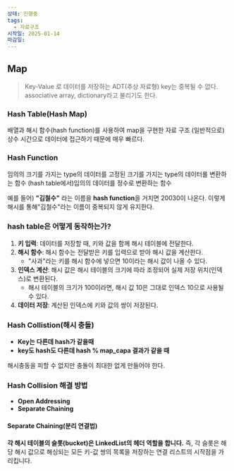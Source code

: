 ```yaml
---
상태: 진행중
tags:
  - 자료구조
시작일: 2025-01-14
마감일:
---
```

## Map
> Key-Value 로 데이터를 저장하는 ADT(추상 자료형)
> key는 중복될 수 없다.
> associative array, dictionary라고 불리기도 한다.

### Hash Table(Hash Map)
배열과 해시 함수(hash function)를 사용하여 map을 구현한 자료 구조
(일반적으로) 상수 시간으로 데이터에 접근하기 때문에 매우 빠르다.

### Hash Function
임의의 크기를 가지는 type의 데이터를 고정된 크기를 가지는 type의 데이터롤 변환하는 함수
(hash table에서)임의의 데이터를 정수로 변환하는 함수

예를 들어)  **"김철수"** 라는 이름을 **hash function**을 거치면 20030이 나온다. 이렇게 해시를 통해"김철수"라는 이름이 중복되지 않게 유지한다.

### hash table은 어떻게 동작하는가?
1. **키 입력**: 데이터를 저장할 때, 키와 값을 함께 해시 테이블에 전달한다.
2. **해시 함수**: 해시 함수는 전달받은 키를 입력으로 받아 해시 값을 계산한다.
	- "사과"라는 키를 해시 함수에 넣으면 10이라는 해시 값이 나올 수 있다.
3. **인덱스 계산**: 해시 값은 해시 테이블의 크기에 따라 조정되어 실제 저장 위치(인덱스)로 변환된다.
	- 해시 테이블의 크기가 100이라면, 해시 값 10은 그대로 인덱스 10으로 사용될 수 있다.
4. **데이터 저장**: 계산된 인덱스에 키와 값의 쌍이 저장된다.

### Hash Collistion(해시 충돌)
- **Key는 다른데 hash가 같을때**
- **key도 hash도 다른데 hash % map_capa 결과가 같을 때**

해시충동을 피할 수 없지만 충돌이 최대한 없게 만들어야 한다.

### Hash Collision 해결 방법
- **Open Addressing**
- **Separate Chaining**

#### Separate Chaining(분리 연결법)
**각 해시 테이블의 슬롯(bucket)은 LinkedList의 헤더 역할을 합니다.** 즉, 각 슬롯은 해당 해시 값으로 해싱되는 모든 키-값 쌍의 목록을 저장하는 연결 리스트의 시작점을 가리킵니다.

